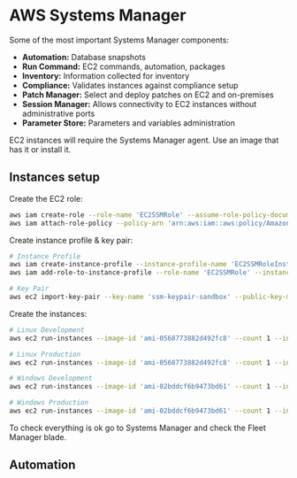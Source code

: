 # AWS Systems Manager

Some of the most important Systems Manager components:

- **Automation:** Database snapshots
- **Run Command:** EC2 commands, automation, packages
- **Inventory:** Information collected for inventory
- **Compliance:** Validates instances against compliance setup
- **Patch Manager:** Select and deploy patches on EC2 and on-premises
- **Session Manager:** Allows connectivity to EC2 instances without administrative ports
- **Parameter Store:** Parameters and variables administration

EC2 instances will require the Systems Manager agent. Use an image that has it or install it.

## Instances setup

Create the EC2 role:

```sh
aws iam create-role --role-name 'EC2SSMRole' --assume-role-policy-document 'file://trust-policy.json'
aws iam attach-role-policy --policy-arn 'arn:aws:iam::aws:policy/AmazonSSMManagedInstanceCore' --role-name 'EC2SSMRole'
```

Create instance profile & key pair:

```sh
# Instance Profile
aws iam create-instance-profile --instance-profile-name 'EC2SSMRoleInstanceProfile'
aws iam add-role-to-instance-profile --role-name 'EC2SSMRole' --instance-profile-name 'EC2SSMRoleInstanceProfile'

# Key Pair
aws ec2 import-key-pair --key-name 'ssm-keypair-sandbox' --public-key-material 'fileb://~/.ssh/id_rsa.pub'
```

Create the instances:

```sh
# Linux Development
aws ec2 run-instances --image-id 'ami-0568773882d492fc8' --count 1 --instance-type 't2.micro' --key-name 'ssm-keypair-sandbox' --iam-instance-profile 'Name=EC2SSMRoleInstanceProfile' --tag-specifications 'ResourceType=instance,Tags=[{Key=Name,Value=DevLinux}, {Key=Environment,Value=Development}]'

# Linux Production
aws ec2 run-instances --image-id 'ami-0568773882d492fc8' --count 1 --instance-type 't2.micro' --key-name 'ssm-keypair-sandbox' --iam-instance-profile 'Name=EC2SSMRoleInstanceProfile' --tag-specifications 'ResourceType=instance,Tags=[{Key=Name,Value=ProdLinux}, {Key=Environment,Value=Production}]'

# Windows Development
aws ec2 run-instances --image-id 'ami-02bddcf6b9473bd61' --count 1 --instance-type 't2.micro' --key-name 'ssm-keypair-sandbox' --iam-instance-profile 'Name=EC2SSMRoleInstanceProfile'  --tag-specifications 'ResourceType=instance,Tags=[{Key=Name,Value=DevWindows}, {Key=Environment,Value=Development}]'

# Windows Production
aws ec2 run-instances --image-id 'ami-02bddcf6b9473bd61' --count 1 --instance-type 't2.micro' --key-name 'ssm-keypair-sandbox' --iam-instance-profile 'Name=EC2SSMRoleInstanceProfile'  --tag-specifications 'ResourceType=instance,Tags=[{Key=Name,Value=ProdWindows}, {Key=Environment,Value=Production}]'
```

To check everything is ok go to Systems Manager and check the Fleet Manager blade.

## Automation

